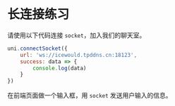 # 长连接练习

请使用以下代码连接 `socket`，加入我们的聊天室。

```javascript
uni.connectSocket({
    url: 'ws://icewould.tpddns.cn:18123',
    success: data => {
        console.log(data)
    }
})

```
在前端页面做一个输入框，用 `socket` 发送用户输入的信息。


